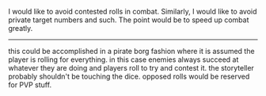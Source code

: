 I would like to avoid contested rolls in combat. Similarly, I would like to avoid private target numbers and such. The point would be to speed up combat greatly.

---

this could be accomplished in a pirate borg fashion where it is assumed the player is rolling for everything. in this case enemies always succeed at whatever they are doing and players roll to try and contest it. the storyteller probably shouldn't be touching the dice. opposed rolls would be reserved for PVP stuff.